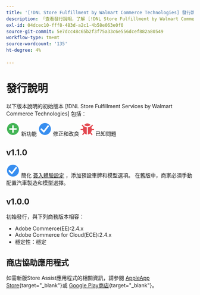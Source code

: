 ```yaml
---
title: '[!DNL Store Fulfillment by Walmart Commerce Technologies] 發行說明'
description: 「查看發行說明，了解 [!DNL Store Fulfillment by Walmart Commerce Technologies] 版本。」
exl-id: 04dcec10-fff8-483d-a2c1-4b58e063e0f0
source-git-commit: 5e7dcc48c65b2f3f75a33c6e556dcef882a80549
workflow-type: tm+mt
source-wordcount: '135'
ht-degree: 4%

---
```


# 發行說明

以下版本說明的初始版本 [!DNL Store Fulfillment Services by Walmart Commerce Technologies] 包括：

![新增](../assets/new.svg) 新功能
![修正問題](../assets/fix.svg) 修正和改良
![已知問題](../assets/bug.svg) 已知問題

## v1.1.0

![修正問題](../assets/fix.svg) <!-- Issue WM-x -->簡化 [簽入體驗設定](check-in-experience-setup.md) ，添加預設車牌和模型選項。 在舊版中，商家必須手動配置汽車製造和模型選擇。

## v1.0.0

初始發行，與下列商務版本相容：

* Adobe Commerce(EE):2.4.x
* Adobe Commerce for Cloud(ECE):2.4.x
* 穩定性：穩定

## 商店協助應用程式

如需新版Store Assist應用程式的相關資訊，請參閱 [AppleApp Store](https://apps.apple.com/us/app/store-assist-by-walmart/id1609281539){target=&quot;_blank&quot;}或 [Google Play商店](https://play.google.com/store/apps/details?id=com.walmart.faas.storeassist){target=&quot;_blank&quot;}。

